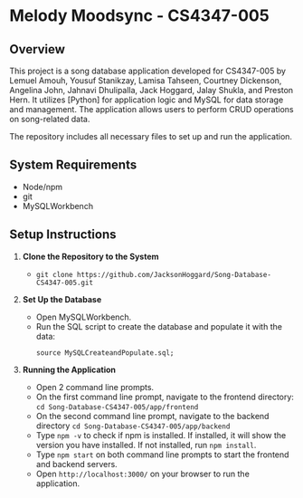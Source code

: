 
Melody Moodsync - CS4347-005
============================
Overview
----------------
This project is a song database application developed for CS4347-005 by Lemuel Amouh, Yousuf Stanikzay, Lamisa Tahseen,
Courtney Dickenson, Angelina John, Jahnavi Dhulipalla, Jack Hoggard, Jalay Shukla, and Preston Hern. It utilizes [Python] for application logic 
and MySQL for data storage and management. The application allows users to perform CRUD 
operations on song-related data.

The repository includes all necessary files to set up and run the application.

System Requirements
--------------------
- Node/npm
- git
- MySQLWorkbench

Setup Instructions
------------------

1. **Clone the Repository to the System**
   - ```git clone https://github.com/JacksonHoggard/Song-Database-CS4347-005.git```

2. **Set Up the Database**
   - Open MySQLWorkbench.
   - Run the SQL script to create the database and populate it with the data:
     ```
     source MySQLCreateandPopulate.sql;
     ```

3. **Running the Application**
   - Open 2 command line prompts.
   - On the first command line prompt, navigate to the frontend directory: ```cd Song-Database-CS4347-005/app/frontend```
   - On the second command line prompt, navigate to the backend directory ```cd Song-Database-CS4347-005/app/backend```
   - Type ```npm -v``` to check if npm is installed. If installed, it will show the version you have installed. If not installed, run ```npm install```.
   - Type ```npm start``` on both command line prompts to start the frontend and backend servers.
   - Open ```http://localhost:3000/``` on your browser to run the application.
